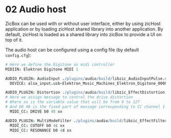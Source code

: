 # 02 Audio host

ZicBox can be used with or without user interface, either by using zicHost application or by loading zicHost shared library into another application. By default, zicHost is loaded as a shared library into zicBox to provide a UI on top of it.

The audio host can be configured using a config file (by default `config.cfg`):

```coffee
# Here we define the Digitone as midi controller
MIDIIN: Elektron Digitone MIDI 1

AUDIO_PLUGIN: AudioInput ./plugins/audio/build/libzic_AudioInputPulse.so
  DEVICE: alsa_input.usb-Elektron_Music_Machines_Elektron_Digitone_000000000001-00.analog-stereo

AUDIO_PLUGIN: Distortion ./plugins/audio/build/libzic_EffectDistortion.so
# Here we assign message to control the drive distortion
# Where xx is the variable value that will be from 0 to 127
# And b0 48 is the fixed part of message corresponding to CC channel 1 number 0x48 (or 72)
  MIDI_CC: DRIVE b0 48 xx

AUDIO_PLUGIN: MultiModeFilter ./plugins/audio/build/libzic_EffectFilterMultiMode.so
  MIDI_CC: CUTOFF b0 4c xx
  MIDI_CC: RESONANCE b0 4d xx
```
